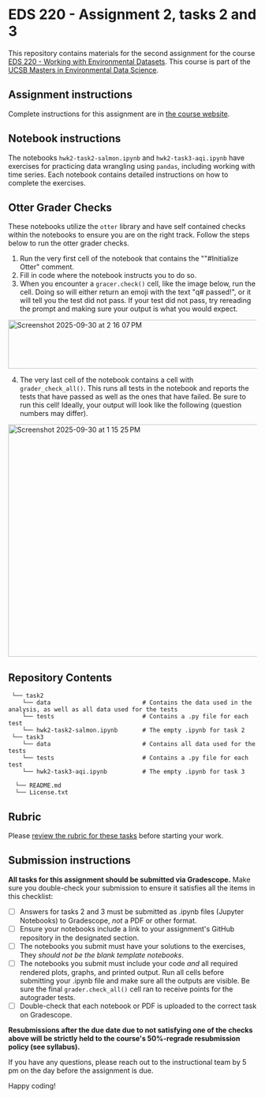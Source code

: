 # EDS 220 - Assignment 2, tasks 2 and 3

This repository contains materials for the second assignment for the course [EDS 220 - Working with Environmental Datasets](https://meds-eds-220.github.io/MEDS-eds-220-course/). This course is part of the [UCSB Masters in Environmental Data Science](https://bren.ucsb.edu/masters-programs/master-environmental-data-science).

## Assignment instructions
Complete instructions for this assignment are in [the course website](https://meds-eds-220.github.io/MEDS-eds-220-course/assignments/assignment2.html).

## Notebook instructions
The notebooks `hwk2-task2-salmon.ipynb` and `hwk2-task3-aqi.ipynb` have exercises for practicing data wrangling using `pandas`, including working with time series. Each notebook contains detailed instructions on how to complete the exercises. 


## Otter Grader Checks
These notebooks utilize the `otter` library and have self contained checks within the notebooks to ensure you are on the right track. Follow the steps below to run the otter grader checks. 

1. Run the very first cell of the notebook that contains the  ""#Initialize Otter" comment.
2. Fill in code where the notebook instructs you to do so. 
3. When you encounter a `gracer.check()` cell, like the image below, run the cell. Doing so will either return an emoji with the text "q# passed!", or it will tell you the test did not pass. If your test did not pass, try rereading the prompt and making sure your output is what you would expect.

<img width="717" height="99" alt="Screenshot 2025-09-30 at 2 16 07 PM" src="https://github.com/user-attachments/assets/7d76e82a-3c5e-4630-bcf5-c25e26bf5ee7" />


4. The very last cell of the notebook contains a cell with `grader_check_all()`. This runs all tests in the notebook and reports the tests that have passed as well as the ones that have failed. Be sure to run this cell! Ideally, your output will look like the following (question numbers may differ). 

<img width="825" height="471" alt="Screenshot 2025-09-30 at 1 15 25 PM" src="https://github.com/user-attachments/assets/e0a030a7-cce5-4901-b501-bfc2f86120ed" />



## Repository Contents
     └── task2  
        └── data                          # Contains the data used in the analysis, as well as all data used for the tests       
        └── tests                         # Contains a .py file for each test
        └── hwk2-task2-salmon.ipynb       # The empty .ipynb for task 2                                               
     └── task3          
        └── data                          # Contains all data used for the tests
        └── tests                         # Contains a .py file for each test
        └── hwk2-task3-aqi.ipynb          # The empty .ipynb for task 3
  
      └── README.md
      └── License.txt




## Rubric

Please [review the rubric for these tasks](https://docs.google.com/document/d/1x0BoU6IH4cnOR1-n7i9CYQ9wUC37yDpYlQ4j6rCfcsU/edit?usp=sharing) before starting your work. 


## Submission instructions
**All tasks for this assignment should be submitted via Gradescope.** Make sure you double-check your submission to ensure it satisfies all the items in this checklist:

- [ ] Answers for tasks 2 and 3 must be submitted as .ipynb files (Jupyter Notebooks) to Gradescope, *not* a PDF or other format.
- [ ] Ensure your notebooks include a link to your assignment's GitHub repository in the designated section.
- [ ] The notebooks you submit must have your solutions to the exercises, They *should not be the blank template notebooks*. 
- [ ] The notebooks you submit must include your code *and* all required rendered plots, graphs, and printed output. Run all cells before submitting your .ipynb file and make sure all the outputs are visible. Be sure the final `grader.check_all()` cell ran to receive points for the autograder tests.
- [ ] Double-check that each notebook or PDF is uploaded to the correct task on Gradescope. 

**Resubmissions after the due date due to not satisfying one of the checks above will be strictly held to the course's 50%-regrade resubmission policy (see syllabus).**

If you have any questions, please reach out to the instructional team by 5 pm on the day before the assignment is due.


Happy coding!
